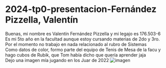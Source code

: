 # 2024-tp0-presentacion-Fernández Pizzella, Valentín

Buenas, mi nombre es Valentín Fernández Pizzella y mi legajo es 176.503-6  
Es mi 5to año en la facultad aunque estoy cursando materias de 2do y 3ro. Por el momento no trabajo en nada relacionado al rubro de Sistemas  
Como datos de color, formo parte del equipo de Tenis de Mesa de la facu y hago cubos de Rubik, que Tom había dicho que quería aprender jaja  
Dejo una imagen mía jugando en los Juar de 2022
![imagen](https://github.com/pdepjm/2024-tp0-presentacion-MERUIDA/assets/74027560/c2737e93-b3b9-4ba1-a7ea-f73ab9a19a2d)
